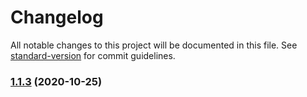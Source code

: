 # Changelog

All notable changes to this project will be documented in this file. See [standard-version](https://github.com/conventional-changelog/standard-version) for commit guidelines.

### [1.1.3](https://github.com/AlejandroFabianCampos/react-native-awesome-text-input/compare/v1.0.1...v1.1.3) (2020-10-25)
